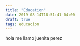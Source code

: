 ```yaml
---
title: "Education"
date: 2019-08-14T18:51:41-04:00
draft: true
tags: educacion
---
```


hola me llamo juenita perez
